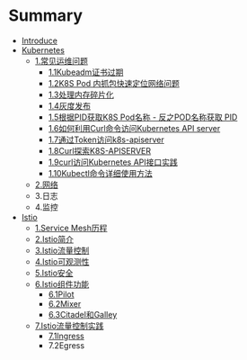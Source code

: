 # Summary

* [Introduce](README.md)
* [Kubernetes](Kubernetes.md)
  * [1.常见运维问题](Kubernetes/1chang-jian-wen-ti-zong-jie.md)
    * [1.1Kubeadm证书过期](Kubernetes/1chang-jian-wen-ti-zong-jie/11kubeadmzheng-shu-guo-qi.md)
    * [1.2K8S Pod 内抓包快速定位网络问题](Kubernetes/1chang-jian-wen-ti-zong-jie/12k8s-pod-nei-zhua-bao-kuai-su-ding-wei-wang-luo-wen-ti.md)
    * [1.3处理内存碎片化](Kubernetes/1chang-jian-wen-ti-zong-jie/13chu-li-nei-cun-sui-pian-hua.md)
    * [1.4灰度发布](Kubernetes/1chang-jian-wen-ti-zong-jie/14hui-du-fa-bu.md)
    * [1.5根据PID获取K8S Pod名称 - 反之POD名称获取 PID](Kubernetes/1chang-jian-wen-ti-zong-jie/15gen-ju-pid-huo-qu-k8s-pod-ming-cheng-fan-zhi-pod-ming-cheng-huo-qu-pid.md)
    * [1.6如何利用Curl命令访问Kubernetes API server](Kubernetes/1chang-jian-wen-ti-zong-jie/16ru-he-li-yong-curl-ming-ling-fang-wen-kubernetes-api-server.md)
    * [1.7通过Token访问k8s-apiserver](Kubernetes/1chang-jian-wen-ti-zong-jie/17tong-guo-token-fang-wen-k8s-apiserver.md)
    * [1.8Curl探索K8S-APISERVER](Kubernetes/1chang-jian-wen-ti-zong-jie/18curltan-suo-k8s-apiserver.md)
    * [1.9curl访问Kubernetes  API接口实践](Kubernetes/1chang-jian-wen-ti-zong-jie/19curlfang-wenkubernetes-api-jie-kou-shi-jian.md)
    * [1.10Kubectl命令详细使用方法](Kubernetes/1chang-jian-wen-ti-zong-jie/110kubectlming-ling-xiang-xi-shi-yong-fang-fa.md)
  * [2.网络](Kubernetes/2wang-luo.md)
  * 3.日志
  * 4.监控
* [Istio](istio.md)
  * [1.Service Mesh历程](istio/1service-meshli-cheng.md)
  * [2.Istio简介](istio/2istiojian-jie.md)
  * [3.Istio流量控制](istio/3istioliu-liang-kong-zhi.md)
  * [4.Istio可观测性](istio/4istioke-guan-ce-xing.md)
  * [5.Istio安全](istio/5istioan-quan.md)
  * [6.Istio组件功能](istio/6istiozu-jian-gong-neng.md)
    * [6.1Pilot](istio/6istiozu-jian-gong-neng/61pilot.md)
    * [6.2Mixer](istio/6istiozu-jian-gong-neng/62mixer.md)
    * [6.3Citadel和Galley](istio/6istiozu-jian-gong-neng/63citadelhe-galley.md)
  * [7.Istio流量控制实践](istio/7istioliu-liang-kong-zhi-shi-jian.md)
    * [7.1Ingress](istio/7istioliu-liang-kong-zhi-shi-jian/71ingress.md)
    * 7.2Egress

